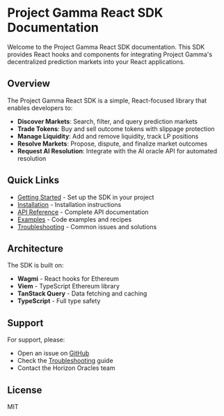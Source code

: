 # Project Gamma React SDK Documentation

Welcome to the Project Gamma React SDK documentation. This SDK provides React hooks and components for integrating Project Gamma's decentralized prediction markets into your React applications.

## Overview

The Project Gamma React SDK is a simple, React-focused library that enables developers to:

- **Discover Markets**: Search, filter, and query prediction markets
- **Trade Tokens**: Buy and sell outcome tokens with slippage protection
- **Manage Liquidity**: Add and remove liquidity, track LP positions
- **Resolve Markets**: Propose, dispute, and finalize market outcomes
- **Request AI Resolution**: Integrate with the AI oracle API for automated resolution

## Quick Links

- [Getting Started](./getting-started.md) - Set up the SDK in your project
- [Installation](./installation.md) - Installation instructions
- [API Reference](./api/) - Complete API documentation
- [Examples](./examples/) - Code examples and recipes
- [Troubleshooting](./troubleshooting.md) - Common issues and solutions

## Architecture

The SDK is built on:

- **Wagmi** - React hooks for Ethereum
- **Viem** - TypeScript Ethereum library
- **TanStack Query** - Data fetching and caching
- **TypeScript** - Full type safety

## Support

For support, please:
- Open an issue on [GitHub](https://github.com/HorizonOracles/Project_Gamma/issues)
- Check the [Troubleshooting](./troubleshooting.md) guide
- Contact the Horizon Oracles team

## License

MIT


